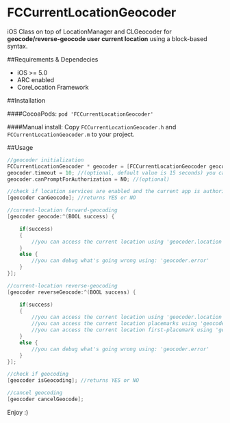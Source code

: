 FCCurrentLocationGeocoder
=========================

iOS Class on top of LocationManager and CLGeocoder for **geocode/reverse-geocode user current location** using a block-based syntax.

##Requirements & Dependecies
- iOS >= 5.0
- ARC enabled
- CoreLocation Framework

##Installation

####CocoaPods:
`pod 'FCCurrentLocationGeocoder'`

####Manual install:
Copy `FCCurrentLocationGeocoder.h` and `FCCurrentLocationGeocoder.m` to your project.

##Usage
```objective-c
//geocoder initialization
FCCurrentLocationGeocoder * geocoder = [FCCurrentLocationGeocoder geocoder];
geocoder.timeout = 10; //(optional, default value is 15 seconds) you can set timeout-error timeout
geocoder.canPromptForAuthorization = NO; //(optional)
```
```objective-c
//check if location services are enabled and the current app is authorized or could be authorized
[geocoder canGeocode]; //returns YES or NO
```
```objective-c
//current-location forward-geocoding
[geocoder geocode:^(BOOL success) {

    if(success)
    {
        //you can access the current location using 'geocoder.location'
    }
    else {
        //you can debug what's going wrong using: 'geocoder.error'
    }
}];
```
```objective-c
//current-location reverse-geocoding
[geocoder reverseGeocode:^(BOOL success) {

    if(success)
    {
        //you can access the current location using 'geocoder.location'
        //you can access the current location placemarks using 'geocoder.locationPlacemarks'
        //you can access the current location first-placemark using 'geocoder.locationPlacemark'
    }
    else {
        //you can debug what's going wrong using: 'geocoder.error'
    }
}];
```
```objective-c
//check if geocoding
[geocoder isGeocoding]; //returns YES or NO
```
```objective-c
//cancel geocoding
[geocoder cancelGeocode];
```

Enjoy :)
